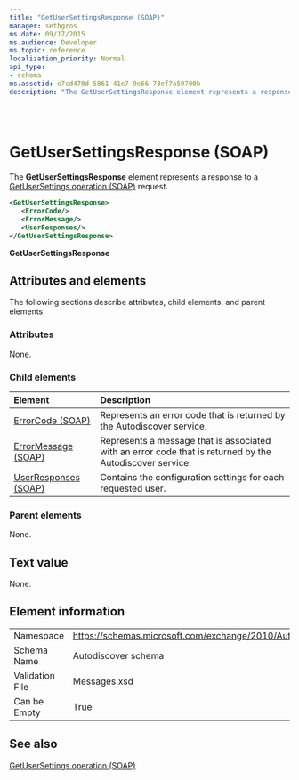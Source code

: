 ```yaml
---
title: "GetUserSettingsResponse (SOAP)"
manager: sethgros
ms.date: 09/17/2015
ms.audience: Developer
ms.topic: reference
localization_priority: Normal
api_type:
- schema
ms.assetid: e7cd470d-5861-41e7-9e66-73ef7a59700b
description: "The GetUserSettingsResponse element represents a response to a GetUserSettings operation (SOAP) request."
 
 
---
```


# GetUserSettingsResponse (SOAP)

The **GetUserSettingsResponse** element represents a response to a [GetUserSettings operation (SOAP)](getusersettings-operation-soap.md) request. 
  
```XML
<GetUserSettingsResponse>
   <ErrorCode/>
   <ErrorMessage/>
   <UserResponses/>
</GetUserSettingsResponse>
```

 **GetUserSettingsResponse**
## Attributes and elements

The following sections describe attributes, child elements, and parent elements.
  
### Attributes

None.
  
### Child elements

|**Element**|**Description**|
|:-----|:-----|
|[ErrorCode (SOAP)](errorcode-soap.md) <br/> |Represents an error code that is returned by the Autodiscover service.  <br/> |
|[ErrorMessage (SOAP)](errormessage-soap.md) <br/> |Represents a message that is associated with an error code that is returned by the Autodiscover service.  <br/> |
|[UserResponses (SOAP)](userresponses-soap.md) <br/> |Contains the configuration settings for each requested user.  <br/> |
   
### Parent elements

None.
  
## Text value

None.
  
## Element information

|||
|:-----|:-----|
|Namespace  <br/> |https://schemas.microsoft.com/exchange/2010/Autodiscover  <br/> |
|Schema Name  <br/> |Autodiscover schema  <br/> |
|Validation File  <br/> |Messages.xsd  <br/> |
|Can be Empty  <br/> |True  <br/> |
   
## See also



[GetUserSettings operation (SOAP)](getusersettings-operation-soap.md)


